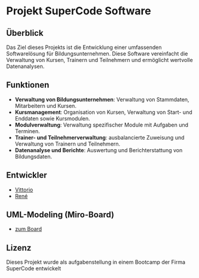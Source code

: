 # Projekt SuperCode Software

## Überblick

Das Ziel dieses Projekts ist die Entwicklung einer umfassenden Softwarelösung für Bildungsunternehmen. Diese Software vereinfacht die Verwaltung von Kursen, Trainern und Teilnehmern und ermöglicht wertvolle Datenanalysen.

## Funktionen

- **Verwaltung von Bildungsunternehmen**: Verwaltung von Stammdaten, Mitarbeitern und Kursen.
- **Kursmanagement**: Organisation von Kursen, Verwaltung von Start- und Enddaten sowie Kursmodulen.
- **Modulverwaltung**: Verwaltung spezifischer Module mit Aufgaben und Terminen.
- **Trainer- und Teilnehmerverwaltung**: ausbalancierte Zuweisung und Verwaltung von Trainern und Teilnehmern.
- **Datenanalyse und Berichte**: Auswertung und Berichterstattung von Bildungsdaten.

## Entwickler

- [Vittorio](https://github.com/VittorioDeMarzi)
- [René](https://github.com/ReBehrens)

## UML-Modeling (Miro-Board)

- [zum Board](https://miro.com/app/board/uXjVKyomqCw=/?share_link_id=9697380073)

## Lizenz

Dieses Projekt wurde als aufgabenstellung in einem Bootcamp der Firma SuperCode entwickelt
